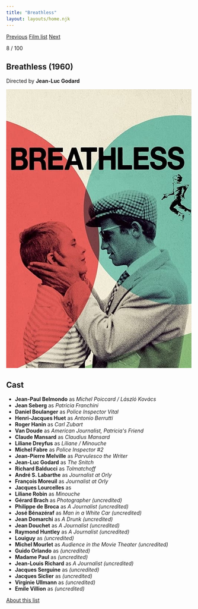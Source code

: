 ```yaml
---
title: "Breathless"
layout: layouts/home.njk
---
```


<nav class="films">
  <a class="prev" href="../purple-noon">Previous</a>
  <a href="../">Film list</a>
  <a class="next" href="../barefoot-in-the-park">Next</a>
</nav>

<p>8 / 100</p>

<article class="film">
  <h1>Breathless (1960)</h1>

  <p class="director">
    Directed by <strong>Jean-Luc Godard</strong>
  </p>

  <img src="../films/posters/breathless.jpg" alt="">

  <h2>
    Cast
  </h2>
  <ul>
    <li><strong>Jean-Paul Belmondo</strong> as <em>Michel Poiccard / László Kovács</em></li>
<li><strong>Jean Seberg</strong> as <em>Patricia Franchini</em></li>
<li><strong>Daniel Boulanger</strong> as <em>Police Inspector Vital</em></li>
<li><strong>Henri-Jacques Huet</strong> as <em>Antonio Berrutti</em></li>
<li><strong>Roger Hanin</strong> as <em>Carl Zubart</em></li>
<li><strong>Van Doude</strong> as <em>American Journalist, Patricia's Friend</em></li>
<li><strong>Claude Mansard</strong> as <em>Claudius Mansard</em></li>
<li><strong>Liliane Dreyfus</strong> as <em>Liliane / Minouche</em></li>
<li><strong>Michel Fabre</strong> as <em>Police Inspector #2</em></li>
<li><strong>Jean-Pierre Melville</strong> as <em>Parvulesco the Writer</em></li>
<li><strong>Jean-Luc Godard</strong> as <em>The Snitch</em></li>
<li><strong>Richard Balducci</strong> as <em>Tolmatchoff</em></li>
<li><strong>André S. Labarthe</strong> as <em>Journalist at Orly</em></li>
<li><strong>François Moreuil</strong> as <em>Journalist at Orly</em></li>
<li><strong>Jacques Lourcelles</strong> as <em></em></li>
<li><strong>Liliane Robin</strong> as <em>Minouche</em></li>
<li><strong>Gérard Brach</strong> as <em>Photographer (uncredited)</em></li>
<li><strong>Philippe de Broca</strong> as <em>A Journalist (uncredited)</em></li>
<li><strong>José Bénazéraf</strong> as <em>Man in a White Car (uncredited)</em></li>
<li><strong>Jean Domarchi</strong> as <em>A Drunk (uncredited)</em></li>
<li><strong>Jean Douchet</strong> as <em>A Journalist (uncredited)</em></li>
<li><strong>Raymond Huntley</strong> as <em>A Journalist (uncredited)</em></li>
<li><strong>Louiguy</strong> as <em>(uncredited)</em></li>
<li><strong>Michel Mourlet</strong> as <em>Audience in the Movie Theater (uncredited)</em></li>
<li><strong>Guido Orlando</strong> as <em>(uncredited)</em></li>
<li><strong>Madame Paul</strong> as <em>(uncredited)</em></li>
<li><strong>Jean-Louis Richard</strong> as <em>A Journalist (uncredited)</em></li>
<li><strong>Jacques Serguine</strong> as <em>(uncredited)</em></li>
<li><strong>Jacques Siclier</strong> as <em>(uncredited)</em></li>
<li><strong>Virginie Ullmann</strong> as <em>(uncredited)</em></li>
<li><strong>Emile Villion</strong> as <em>(uncredited)</em></li>
  </ul>
</article>
<footer>
  <a href="../about">About this list</a>
</footer>
